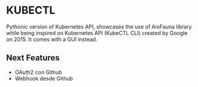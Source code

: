 # KUBECTL

Pythonic version of Kubernetes API, showcases the use of AioFauna library  while being inspired on Kubernetes API (KubeCTL CLI) created by Google on 2015. It comes with a GUI instead.

## Next Features

* OAuth2 con Github
* Webhook desde Github
